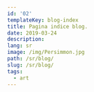 ```yaml
---
id: '02'
templateKey: blog-index
title: Pagina indice blog.
date: 2019-03-24
description: 
lang: sr
image: /img/Persimmon.jpg
path: /sr/blog/
slug: /sr/blog/
tags:
  - art
---
```

